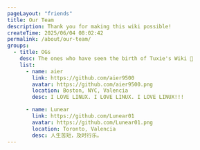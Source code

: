 ```yaml
---
pageLayout: "friends"
title: Our Team
description: Thank you for making this wiki possible!
createTime: 2025/06/04 08:02:42
permalink: /about/our-team/
groups:
  - title: OGs
    desc: The ones who have seen the birth of Tuxie's Wiki 🤍
    list:
      - name: aier
        link: https://github.com/aier9500
        avatar: https://github.com/aier9500.png
        location: Boston, NYC, Valencia
        desc: I LOVE LINUX. I LOVE LINUX. I LOVE LINUX!!!

      - name: Lunear
        link: https://github.com/Lunear01
        avatar: https://github.com/Lunear01.png
        location: Toronto, Valencia
        desc: 人生苦短，及时行乐。
---
```

